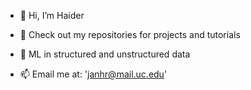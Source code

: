 - 👋 Hi, I’m Haider

- 🌱 Check out my repositories for projects and tutorials

- 💞️ ML in structured and unstructured data

- 📫 Email me at: 'janhr@mail.uc.edu'


